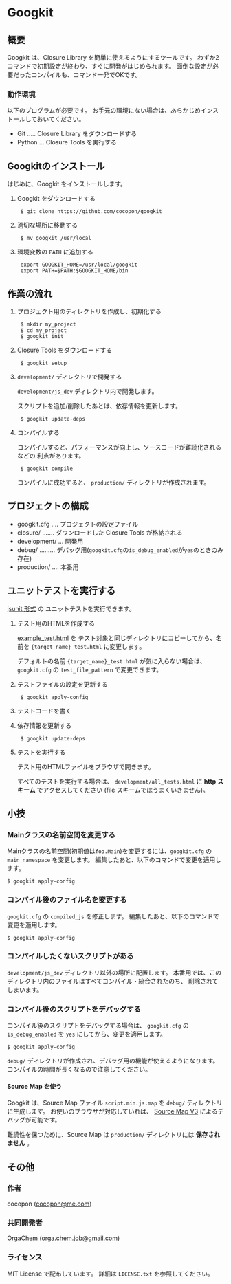 Googkit
=======




概要
----
Googkit は、Closure Library を簡単に使えるようにするツールです。
わずか2コマンドで初期設定が終わり、すぐに開発がはじめられます。
面倒な設定が必要だったコンパイルも、コマンド一発でOKです。


### 動作環境
以下のプログラムが必要です。
お手元の環境にない場合は、あらかじめインストールしておいてください。

- Git  ..... Closure Library をダウンロードする
- Python ... Closure Tools を実行する




Googkitのインストール
---------------------
はじめに、Googkit をインストールします。

1. Googkit をダウンロードする

        $ git clone https://github.com/cocopon/googkit


2. 適切な場所に移動する

        $ mv googkit /usr/local


3. 環境変数の `PATH` に追加する

        export GOOGKIT_HOME=/usr/local/googkit
        export PATH=$PATH:$GOOGKIT_HOME/bin




作業の流れ
----------
1. プロジェクト用のディレクトリを作成し、初期化する

        $ mkdir my_project
        $ cd my_project
        $ googkit init


2. Closure Tools をダウンロードする

        $ googkit setup


3. `development/` ディレクトリで開発する

    `development/js_dev` ディレクトリ内で開発します。

    スクリプトを追加/削除したあとは、依存情報を更新します。

        $ googkit update-deps


4. コンパイルする

    コンパイルすると、パフォーマンスが向上し、ソースコードが難読化されるなどの
    利点があります。

        $ googkit compile

    コンパイルに成功すると、 `production/` ディレクトリが作成されます。




プロジェクトの構成
------------------
- googkit.cfg .... プロジェクトの設定ファイル
- closure/ ....... ダウンロードした Closure Tools が格納される
- development/ ... 開発用
- debug/ ......... デバッグ用(`googkit.cfg`の`is_debug_enabled`が`yes`のときのみ存在)
- production/ .... 本番用




ユニットテストを実行する
------------------------
[jsunit 形式](http://www.infoq.com/jp/articles/javascript-tdd) の
ユニットテストを実行できます。


1. テスト用のHTMLを作成する

    [example_test.html](https://github.com/cocopon/googkit/blob/master/template/development/js_dev/example_test.html) を
	テスト対象と同じディレクトリにコピーしてから、名前を
    `{target_name}_test.html` に変更します。

    デフォルトの名前 `{target_name}_test.html` が気に入らない場合は、
    `googkit.cfg` の `test_file_pattern` で変更できます。


2. テストファイルの設定を更新する

        $ googkit apply-config


3. テストコードを書く


4. 依存情報を更新する

        $ googkit update-deps


5. テストを実行する

    テスト用のHTMLファイルをブラウザで開きます。

    すべてのテストを実行する場合は、 `development/all_tests.html` に
	**http スキーム** でアクセスしてください
	(file スキームではうまくいきません)。




小技
----
### Mainクラスの名前空間を変更する
Mainクラスの名前空間(初期値は`foo.Main`)を変更するには、`googkit.cfg` の
`main_namespace` を変更します。
編集したあと、以下のコマンドで変更を適用します。

    $ googkit apply-config


### コンパイル後のファイル名を変更する
`googkit.cfg` の `compiled_js` を修正します。
編集したあと、以下のコマンドで変更を適用します。

    $ googkit apply-config


### コンパイルしたくないスクリプトがある
`development/js_dev` ディレクトリ以外の場所に配置します。
本番用では、このディレクトリ内のファイルはすべてコンパイル・統合されたのち、
削除されてしまいます。


### コンパイル後のスクリプトをデバッグする
コンパイル後のスクリプトをデバッグする場合は、 `googkit.cfg` の
`is_debug_enabled` を `yes` にしてから、変更を適用します。

    $ googkit apply-config

`debug/` ディレクトリが作成され、デバッグ用の機能が使えるようになります。
コンパイルの時間が長くなるので注意してください。


#### Source Map を使う
Googkit は、Source Map ファイル `script.min.js.map` を `debug/`
ディレクトリに生成します。
お使いのブラウザが対応していれば、 [Source Map V3](https://docs.google.com/document/d/1U1RGAehQwRypUTovF1KRlpiOFze0b-_2gc6fAH0KY0k/edit?pli=1)
によるデバッグが可能です。

難読性を保つために、Source Map は `production/` ディレクトリには
**保存されません** 。




その他
------
### 作者
cocopon (cocopon@me.com)


### 共同開発者
OrgaChem (orga.chem.job@gmail.com)


### ライセンス
MIT License で配布しています。
詳細は `LICENSE.txt` を参照してください。
